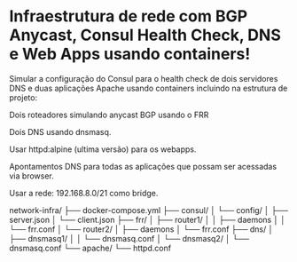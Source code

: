 # Infraestrutura de rede com BGP Anycast, Consul Health Check, DNS e Web Apps usando containers!
Simular a configuração do Consul para o health check de dois servidores DNS e duas aplicações Apache usando containers incluindo na estrutura de projeto:

Dois roteadores simulando anycast BGP usando o FRR

Dois DNS usando dnsmasq.

Usar httpd:alpine (ultima versão) para os webapps.

Apontamentos DNS para todas as aplicações que possam ser acessadas via browser.

Usar a rede: 192.168.8.0/21 como bridge.

network-infra/
├── docker-compose.yml
├── consul/
│   └── config/
│       ├── server.json
│       └── client.json
├── frr/
│   ├── router1/
│   │   ├── daemons
│   │   └── frr.conf
│   └── router2/
│       ├── daemons
│       └── frr.conf
├── dns/
│   ├── dnsmasq1/
│   │   └── dnsmasq.conf
│   └── dnsmasq2/
│       └── dnsmasq.conf
└── apache/
    └── httpd.conf